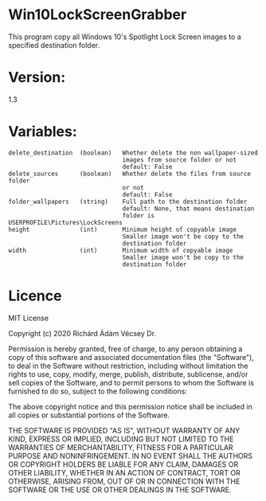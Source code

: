 # Win10LockScreenGrabber

This program copy all Windows 10's Spotlight Lock Screen images to a specified
destination folder.

# Version:
1.3

# Variables:
    delete_destination  (boolean)   Whether delete the non wallpaper-sized 
                                    images from source folder or not
                                    default: False
    delete_sources      (boolean)   Whether delete the files from source folder
                                    or not
                                    default: False    
    folder_wallpapers   (string)    Full path to the destination folder
                                    default: None, that means destination
                                    folder is USERPROFILE\Pictures\LockScreens
    height              (int)       Minimum height of copyable image
                                    Smaller image won't be copy to the
                                    destination folder
    width               (int)       Minimum width of copyable image
                                    Smaller image won't be copy to the
                                    destination folder                                    

# Licence
MIT License

Copyright (c) 2020 Richárd Ádám Vécsey Dr.

Permission is hereby granted, free of charge, to any person obtaining a copy
of this software and associated documentation files (the "Software"), to deal
in the Software without restriction, including without limitation the rights
to use, copy, modify, merge, publish, distribute, sublicense, and/or sell
copies of the Software, and to permit persons to whom the Software is
furnished to do so, subject to the following conditions:

The above copyright notice and this permission notice shall be included in all
copies or substantial portions of the Software.

THE SOFTWARE IS PROVIDED "AS IS", WITHOUT WARRANTY OF ANY KIND, EXPRESS OR
IMPLIED, INCLUDING BUT NOT LIMITED TO THE WARRANTIES OF MERCHANTABILITY,
FITNESS FOR A PARTICULAR PURPOSE AND NONINFRINGEMENT. IN NO EVENT SHALL THE
AUTHORS OR COPYRIGHT HOLDERS BE LIABLE FOR ANY CLAIM, DAMAGES OR OTHER
LIABILITY, WHETHER IN AN ACTION OF CONTRACT, TORT OR OTHERWISE, ARISING FROM,
OUT OF OR IN CONNECTION WITH THE SOFTWARE OR THE USE OR OTHER DEALINGS IN THE
SOFTWARE.
